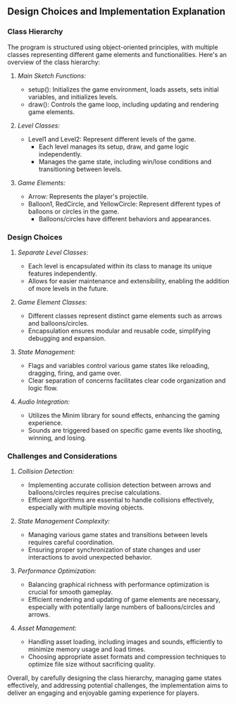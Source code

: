 ## Design Choices and Implementation Explanation

### Class Hierarchy
The program is structured using object-oriented principles, with multiple classes representing different game elements and functionalities. Here's an overview of the class hierarchy:

1. *Main Sketch Functions:*
   - setup(): Initializes the game environment, loads assets, sets initial variables, and initializes levels.
   - draw(): Controls the game loop, including updating and rendering game elements.

2. *Level Classes:*
   - Level1 and Level2: Represent different levels of the game.
     - Each level manages its setup, draw, and game logic independently.
     - Manages the game state, including win/lose conditions and transitioning between levels.

3. *Game Elements:*
   - Arrow: Represents the player's projectile.
   - Balloon1, RedCircle, and YellowCircle: Represent different types of balloons or circles in the game.
     - Balloons/circles have different behaviors and appearances.

### Design Choices
1. *Separate Level Classes:*
   - Each level is encapsulated within its class to manage its unique features independently.
   - Allows for easier maintenance and extensibility, enabling the addition of more levels in the future.

2. *Game Element Classes:*
   - Different classes represent distinct game elements such as arrows and balloons/circles.
   - Encapsulation ensures modular and reusable code, simplifying debugging and expansion.

3. *State Management:*
   - Flags and variables control various game states like reloading, dragging, firing, and game over.
   - Clear separation of concerns facilitates clear code organization and logic flow.

4. *Audio Integration:*
   - Utilizes the Minim library for sound effects, enhancing the gaming experience.
   - Sounds are triggered based on specific game events like shooting, winning, and losing.

### Challenges and Considerations
1. *Collision Detection:*
   - Implementing accurate collision detection between arrows and balloons/circles requires precise calculations.
   - Efficient algorithms are essential to handle collisions effectively, especially with multiple moving objects.

2. *State Management Complexity:*
   - Managing various game states and transitions between levels requires careful coordination.
   - Ensuring proper synchronization of state changes and user interactions to avoid unexpected behavior.

3. *Performance Optimization:*
   - Balancing graphical richness with performance optimization is crucial for smooth gameplay.
   - Efficient rendering and updating of game elements are necessary, especially with potentially large numbers of balloons/circles and arrows.

4. *Asset Management:*
   - Handling asset loading, including images and sounds, efficiently to minimize memory usage and load times.
   - Choosing appropriate asset formats and compression techniques to optimize file size without sacrificing quality.

Overall, by carefully designing the class hierarchy, managing game states effectively, and addressing potential challenges, the implementation aims to deliver an engaging and enjoyable gaming experience for players.
